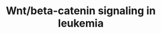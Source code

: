 ---
annotations:
- id: DOID:1240
  parent: disease of cellular proliferation
  type: Disease Ontology
  value: leukemia
- id: PW:0000598
  parent: signaling pathway
  type: Pathway Ontology
  value: altered Wnt signaling pathway
authors:
- AARandCo
- Lindarieswijk
- Khanspers
- Mick Eikelhof
- AMTan
- MaintBot
- Eweitz
citedin: ''
communities:
- CPTAC
- Diseases
description: The Wnt/Beta-catenin pathway mediates the transcription of proteins important
  for maintenance and growth of hematopoietic stem cells. The inhibition of Wnt leads
  to protein degradation through Beta-Catenin activation by the Axin/APC/CK1/GSK3B
  protein complex. This pathway is based on figure 5 from Misaghian et al.  Proteins
  on this pathway have targeted assays available via the [CPTAC Assay Portal](https://assays.cancer.gov/available_assays?wp_id=WP3658).
last-edited: 2025-05-06
ndex: 8f4fb581-8b67-11eb-9e72-0ac135e8bacf
organisms:
- Homo sapiens
redirect_from:
- /index.php/Pathway:WP3658
- /instance/WP3658
- /instance/WP3658_r138852
revision: r138852
schema-jsonld:
- '@context': https://schema.org/
  '@id': https://wikipathways.github.io/pathways/WP3658.html
  '@type': Dataset
  creator:
    '@type': Organization
    name: WikiPathways
  description: The Wnt/Beta-catenin pathway mediates the transcription of proteins
    important for maintenance and growth of hematopoietic stem cells. The inhibition
    of Wnt leads to protein degradation through Beta-Catenin activation by the Axin/APC/CK1/GSK3B
    protein complex. This pathway is based on figure 5 from Misaghian et al.  Proteins
    on this pathway have targeted assays available via the [CPTAC Assay Portal](https://assays.cancer.gov/available_assays?wp_id=WP3658).
  keywords:
  - AKT
  - AML1
  - APC
  - AXIN
  - BCL9
  - CK1
  - Catenin beta-1
  - DKK
  - FLT3
  - Frizzled
  - GSK3B
  - Junction plakoglobin
  - LEF
  - LRP5
  - LRP6
  - PLZF
  - PML
  - PPARD
  - PYGO
  - RARA
  - RUNX1T1
  - SALL4
  - TCF
  - WIF1
  - WNT
  - c-MYC
  - cyclin-D1
  license: CC0
  name: Wnt/beta-catenin signaling in leukemia
seo: CreativeWork
title: Wnt/beta-catenin signaling in leukemia
wpid: WP3658
---